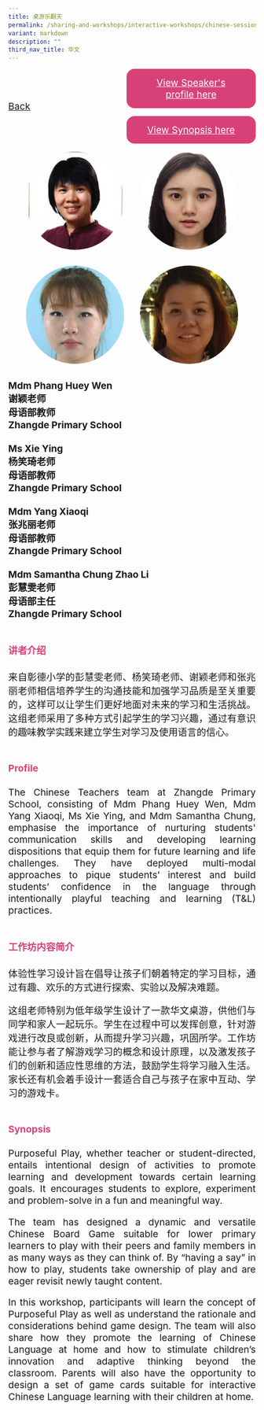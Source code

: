 ```yaml
---
title: 桌游乐翻天
permalink: /sharing-and-workshops/interactive-workshops/chinese-sessions/cl17/
variant: markdown
description: ""
third_nav_title: 华文
---
```

<style>
.entry-title{
  font-size: 2.25rem;
  font-weight: 700;
  margin-bottom: 2rem;
  text-align: center;
}
.entry-content p{
  text-align: justify;
}

.entry-title.supported-by{
  margin-bottom: 0;
  margin-top: 3rem;
}

.entry-content .buttons-container{
  align-items: center;
  column-gap: 1rem;
  display: flex;
  flex-wrap: wrap;
  justify-content: center;
}
.entry-content .buttons-container .btn-link{
  background-color: #7431e8;
  border-radius: 0.4rem;
  color: #fff;
  font-size: 1.5rem;
  margin-bottom: 1rem;
  padding: 15px 20px;
  text-align: center;
  text-decoration: none;
  width: 15rem;
}
.entry-content .buttons-container .btn-link:hover{
  background-color: lightgrey;
}

.entry-content.sharing-sessions{
  align-items: center;
  display: flex;
  flex-direction: column;
  row-gap: 1.5rem;
}
.entry-content.sharing-sessions .session-item{
  align-items: flex-start;
  background-color:#d84178;
  border-radius: 0.5rem;
  color: #ffffff;
  row-gap: 2rem;
  display: flex;
  font-size: 1.1rem;
  flex-direction: column;
  line-height: 1.2;
  justify-content: space-between;
  margin-bottom: 2rem;
  padding: 1rem;
  width: 100%;
}
.entry-content.sharing-sessions .session-item .lower-wrapper{
  display: flex;
  flex-direction: column;
  row-gap: 2rem;
  width: 100%;
}
.entry-content.sharing-sessions .session-item .session-link{
  border: 2px solid lightgrey;
  border-radius: 0.5rem;
  padding: 1rem;
  text-align: center;
}
.entry-content.sharing-sessions .session-item .session-link a{
  color: #ffffff;
}

.entry-content.sharing-sessions.malay-sessions .session-item{
  background-color: #a3c864;
}

.entry-content.sharing-sessions.tamil-sessions .session-item,
.entry-content.sharing-sessions.preschools-exhibitors .session-item{
  background-color: #9b4490;
}

.entry-content.sharing-sessions.english-sessions .session-item{
  background-color: #fa0;
}

.entry-content.sharing-sessions.primary-secondary-exhibitors .session-item{
  background-color: #a3c864;
}

.entry-content.sharing-sessions .session-item .session-link:hover{
  background-color: lightgrey;
}

.entry-content.sharing-session-item{
  font-size: 1.2rem;
}
.entry-content.sharing-session-item .sharing-sessions-nav{
  align-items: center;
  column-gap: 1rem;
  display: flex;
  flex-wrap: wrap;
  justify-content: space-between;
  padding-bottom: 1rem;
}
.entry-content.sharing-session-item .sharing-sessions-nav .inner-nav-wrapper{
  column-gap: 1rem;
  display: flex;
  flex: 2;
  flex-wrap: wrap;
  justify-content: flex-end;
  row-gap: 1rem;
}
.entry-content.sharing-session-item .sharing-sessions-nav .inner-nav-wrapper .nav-btn{
  background-color: #d84178;
  border-radius: 1rem;
  color: #fff;
  padding: 1rem 2rem;
  text-align: center;
  width: 100%;
}
.entry-content.sharing-session-item.malay-session .sharing-sessions-nav .inner-nav-wrapper .nav-btn{
  background-color: #a3c864;
}
.entry-content.sharing-session-item.tamil-session .sharing-sessions-nav .inner-nav-wrapper .nav-btn{
  background-color: #9b4490;
}
.entry-content.sharing-session-item.english-session .sharing-sessions-nav .inner-nav-wrapper .nav-btn{
  background-color: #fa0;
}
.entry-content.sharing-session-item .sharing-sessions-nav .inner-nav-wrapper .nav-btn:hover{
  background-color: lightgrey;
}
.entry-content.sharing-session-item .profile-photo-container{
  align-items: center;
  column-gap: 1rem;
  display: flex;
  flex-wrap: wrap;
  justify-content: space-between;
  row-gap: 1rem;
}
.entry-content.sharing-session-item .profile-photo{
  align-items: center;
  column-gap: 2rem;
  display: flex;
  flex-wrap: wrap;
  justify-content: center;
  row-gap: 2rem;
  margin-bottom: 2rem;
}
.entry-content.sharing-session-item .profile-photo img{
  border-radius: 100px;
  width: 200px;
}
.entry-content.sharing-session-item.awardee-item .profile-photo{
  width: 100%;
}
.entry-content.sharing-session-item .profile-name{
  font-weight: 700;
  margin-bottom: 3rem;
}
.entry-content.sharing-session-item h4{
  color: #d84178;
}
.entry-content.sharing-session-item.malay-session h4{
  color: #a3c864;
}
.entry-content.sharing-session-item.tamil-session h4{
  color: #9b4490;
}
.entry-content.sharing-session-item.english-session h4{
  color: #fa0;
}
.entry-content.sharing-session-item.awardee-item h3,
.entry-content.sharing-session-item.awardee-item h4{
  color: #4372d6;
}
.entry-content.sharing-session-item .section-wrapper{
  margin-bottom: 3rem;
}

.entry-content.awardees-container h4{
  font-weight: 700;
  margin-bottom: 3rem;
}
.entry-content.awardees-container a{
  text-decoration: none;
}
.entry-content.awardees-container .section-wrapper{
  margin-bottom: 10rem;
}
.entry-content.awardees-container .section-row{
  column-gap: 1rem;
  display: flex;
  flex-wrap: wrap;
  justify-content: space-around;
  row-gap: 1rem;
}
.entry-content.awardees-container .section-column{
  width: 30%;
}
.entry-content.awardees-container .awardee-wrapper{
  align-items: center;
  display: flex;
  flex-direction: column;
  justify-content: center;
  row-gap: 1rem;
}
.entry-content.awardees-container .awardee-wrapper .awardee-pic{
  width: 10rem;
}
.entry-content.awardees-container .awardee-wrapper .awardee-profile{
  color: #484848;
  text-align: center;
}
.entry-content.awardees-container .awardee-wrapper .name-english{
  font-size: 1.25rem;
  margin-bottom: 1rem;
}
.entry-content.awardees-container .awardee-wrapper .name-chinese{
  font-size: 1.25rem;
  margin-bottom: 1rem;
}

.entry-content .btntop{
  position: fixed;
  float: right;
  bottom: 20px;
  right: 80px;
  z-index: 99;
  boder: none;
  background-color: #3bb9ff;
  cursor: pointer;
  padding: 15px;
  boder-radius: 4px;
  color: #fff;
  font-weight: 600;
}

.coming-soon{
  color: #7431e8;
  font-size: 2rem;
  font-weight: 700;
  margin-top: 3rem;
  text-align: center;
}

@media all and (min-width: 40rem ){
  .entry-content.sharing-sessions{
    align-items: flex-start;
    display: flex;
    flex-direction: column;
    row-gap: 1.5rem;
  }

  
  .entry-content.sharing-sessions .session-item .lower-wrapper{
    align-items: center;
    flex-direction: row;
    justify-content: space-between;
  }

  .entry-content.sharing-session-item .sharing-sessions-nav .inner-nav-wrapper .nav-btn{
    width: 45%;
  }
}
</style>

<div class="entry-content sharing-session-item">
<div class="sharing-sessions-nav">
<a href="/sharing-and-workshops/interactive-workshops/chinese-sessions/">Back</a>
<div class="inner-nav-wrapper">
<a class="nav-btn" href="#C1">View Speaker's profile here</a>
<a class="nav-btn" href="#C2">View Synopsis here</a>
</div>
</div>

<div class="profile-photo">
<img alt="Phang Huey Wen" src="/images/Interactive_workshops/phang-huey-wen.jpg">
<img alt="Xie Ying" src="/images/Interactive_workshops/xie-ying.jpg">
<img alt="Yang Xiaoqi" src="/images/Interactive_workshops/yang-xiaoqi.jpg">
<img alt="Samantha Chung Zhao Li" src="/images/Interactive_workshops/samantha-chung-zhao-li.jpg">
</div>

<div class="profile-name">
Mdm Phang Huey Wen<br>
谢颖老师<br>
母语部教师<br>
Zhangde Primary School<br>
<br>
Ms Xie Ying<br>
杨笑琦老师<br>
母语部教师<br>
Zhangde Primary School<br>
<br>
Mdm Yang Xiaoqi<br>
张兆丽老师<br>
母语部教师<br>
Zhangde Primary School<br>
<br>
Mdm Samantha Chung Zhao Li<br>
彭慧雯老师<br>
母语部主任<br>
Zhangde Primary School
</div>

<div class="section-wrapper">
<h4 id="C1">讲者介绍</h4>
<p>
来自彰德小学的彭慧雯老师、杨笑琦老师、谢颖老师和张兆丽老师相信培养学生的沟通技能和加强学习品质是至关重要的，这样可以让学生们更好地面对未来的学习和生活挑战。这组老师采用了多种方式引起学生的学习兴趣，通过有意识的趣味教学实践来建立学生对学习及使用语言的信心。
</p>
</div>

<div class="section-wrapper">
<h4>Profile</h4>
<p>
The Chinese Teachers team at Zhangde Primary School, consisting of Mdm Phang Huey Wen, Mdm Yang Xiaoqi, Ms Xie Ying, and Mdm Samantha Chung, emphasise the importance of nurturing students' communication skills and developing learning dispositions that equip them for future learning and life challenges. They have deployed multi-modal approaches to pique students’ interest and build students’ confidence in the language through intentionally playful teaching and learning (T&amp;L) practices.
</p>
</div>

<div class="section-wrapper">
<h4 id="C2">工作坊内容简介</h4> 
<p>
体验性学习设计旨在倡导让孩子们朝着特定的学习目标，通过有趣、欢乐的方式进行探索、实验以及解决难题。
</p>
<p>
这组老师特别为低年级学生设计了一款华文桌游，供他们与同学和家人一起玩乐。学生在过程中可以发挥创意，针对游戏进行改良或创新，从而提升学习兴趣，巩固所学。工作坊能让参与者了解游戏学习的概念和设计原理，以及激发孩子们的创新和适应性思维的方法，鼓励学生将学习融入生活。家长还有机会着手设计一套适合自己与孩子在家中互动、学习的游戏卡。
</p>
</div>

<div class="section-wrapper">
<h4>Synopsis</h4> 
<p>
Purposeful Play, whether teacher or student-directed, entails intentional design of activities to promote learning and development towards certain learning goals. It encourages students to explore, experiment and problem-solve in a fun and meaningful way.
</p>
<p>
The team has designed a dynamic and versatile Chinese Board Game suitable for lower primary learners to play with their peers and family members in as many ways  as they can think of.  By “having a say” in how to play, students take ownership of play and are eager revisit newly taught content.
</p>
<p>
In this workshop, participants will learn the concept of Purposeful Play as well as understand the rationale and considerations behind game design. The team will also share how they promote the learning of Chinese Language at home and how to stimulate children’s innovation and adaptive thinking beyond the classroom. Parents will also have the opportunity to design a set of game cards suitable for interactive Chinese Language learning with their children at home.
</p>
</div>

<div class="section-wrapper">
</div>
</div>